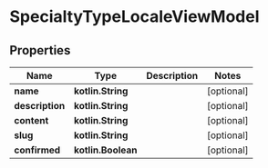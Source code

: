 
# SpecialtyTypeLocaleViewModel

## Properties
Name | Type | Description | Notes
------------ | ------------- | ------------- | -------------
**name** | **kotlin.String** |  |  [optional]
**description** | **kotlin.String** |  |  [optional]
**content** | **kotlin.String** |  |  [optional]
**slug** | **kotlin.String** |  |  [optional]
**confirmed** | **kotlin.Boolean** |  |  [optional]



